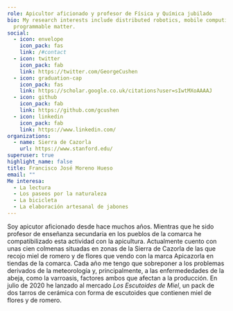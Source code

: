 ```yaml
---
role: Apicultor aficionado y profesor de Física y Química jubilado
bio: My research interests include distributed robotics, mobile computing and
  programmable matter.
social:
  - icon: envelope
    icon_pack: fas
    link: /#contact
  - icon: twitter
    icon_pack: fab
    link: https://twitter.com/GeorgeCushen
  - icon: graduation-cap
    icon_pack: fas
    link: https://scholar.google.co.uk/citations?user=sIwtMXoAAAAJ
  - icon: github
    icon_pack: fab
    link: https://github.com/gcushen
  - icon: linkedin
    icon_pack: fab
    link: https://www.linkedin.com/
organizations:
  - name: Sierra de Cazorla
    url: https://www.stanford.edu/
superuser: true
highlight_name: false
title: Francisco José Moreno Hueso
email: ""
Me interesa:
  - La lectura
  - Los paseos por la naturaleza
  - La bicicleta
  - La elaboración artesanal de jabones
---
```


Soy  apicutor aficionado desde hace muchos años. Mientras que he sido profesor de enseñanza secundaria en los pueblos de la comarca he compatibilizado esta actividad con la apicultura. Actualmente cuento con unas cien colmenas situadas en zonas de la Sierra de Cazorla de las que recojo miel de romero y de flores que vendo con la marca Apicazorla en tiendas de la comarca. Cada año me tengo que sobreponer a los problemas derivados de la meteorología y, principalmente, a las enfermededades de la abeja, como la varroasis, factores ambos que afectan a la producción. En julio de 2020 he lanzado al mercado _Los Escutoides de Miel_, un pack de dos tarros de cerámica con forma de escutoides que contienen miel de flores y de romero.


